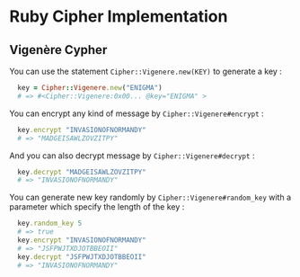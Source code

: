 # Ruby Cipher Implementation

## Vigenère Cypher

You can use the statement `Cipher::Vigenere.new(KEY)` to generate a key :

```ruby
  key = Cipher::Vigenere.new("ENIGMA")
  # => #<Cipher::Vigenere:0x00... @key="ENIGMA" >
```

You can encrypt any kind of message by `Cipher::Vigenere#encrypt` :

```ruby
  key.encrypt "INVASIONOFNORMANDY"
  # => "MADGEISAWLZOVZITPY"
```

And you can also decrypt message by `Cipher::Vigenere#decrypt` :

```ruby
  key.decrypt "MADGEISAWLZOVZITPY"
  # => "INVASIONOFNORMANDY"
```

You can generate new key randomly by `Cipher::Vigenere#random_key` with a parameter which specify the length of the key :

```ruby
  key.random_key 5
  # => true
  key.encrypt "INVASIONOFNORMANDY"
  # => "JSFPWJTXDJOTBBEOII"
  key.decrypt "JSFPWJTXDJOTBBEOII"
  # => "INVASIONOFNORMANDY"
```